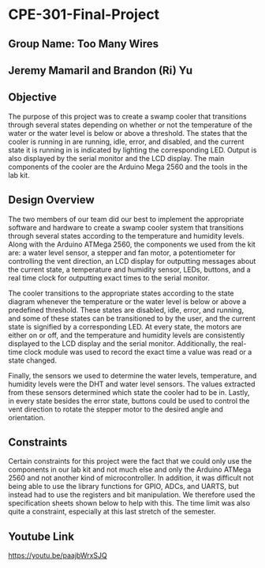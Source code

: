 # CPE-301-Final-Project
## Group Name: Too Many Wires
## Jeremy Mamaril and Brandon (Ri) Yu

## Objective
The purpose of this project was to create a swamp cooler that transitions through several states depending on whether or not the temperature of the water or the water level is below or above a threshold. The states that the cooler is running in are running, idle, error, and disabled, and the current state it is running in is indicated by lighting the corresponding LED. Output is also displayed by the serial monitor and the LCD display. The main components of the cooler are the Arduino Mega 2560 and the tools in the lab kit.

## Design Overview
The two members of our team did our best to implement the appropriate software and hardware to create a swamp cooler system that transitions through several states according to the temperature and humidity levels. Along with the Arduino ATMega 2560, the components we used from the kit are: a water level sensor, a stepper and fan motor, a potentiometer for controlling the vent direction, an LCD display for outputting messages about the current state, a temperature and humidity sensor, LEDs, buttons, and a real time clock for outputting exact times to the serial monitor.

The cooler transitions to the appropriate states according to the state diagram whenever the temperature or the water level is below or above a predefined threshold. These states are disabled, idle, error, and running, and some of these states can be transitioned to by the user, and the current state is signified by a corresponding LED. At every state, the motors are either on or off, and the temperature and humidity levels are consistently displayed to the LCD display and the serial monitor. Additionally, the real-time clock module was used to record the exact time a value was read or a state changed.

Finally, the sensors we used to determine the water levels, temperature, and humidity levels were the DHT and water level sensors. The values extracted from these sensors determined which state the cooler had to be in. Lastly, in every state besides the error state, buttons could be used to control the vent direction to rotate the stepper motor to the desired angle and orientation.

## Constraints
Certain constraints for this project were the fact that we could only use the components in our lab kit and not much else and only the Arduino ATMega 2560 and not another kind of microcontroller. In addition, it was difficult not being able to use the library functions for GPIO, ADCs, and UARTS, but instead had to use the registers and bit manipulation. We therefore used the specification sheets shown below to help with this. The time limit was also quite a constraint, especially at this last stretch of the semester.

## Youtube Link
https://youtu.be/paajbWrxSJQ
